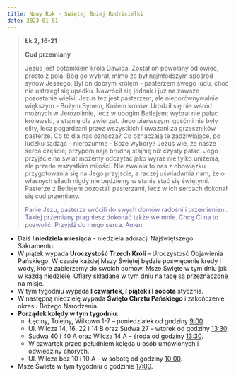```yaml
---
title: Nowy Rok - Świętej Bożej Rodzicielki
date: 2023-01-01
---
```


> **Łk 2, 16-21**
>
> **Cud przemiany**
>
> Jezus jest potomkiem króla Dawida. Został on powołany od owiec, prosto z pola. Bóg go wybrał, mimo że był najmłodszym spośród synów Jessego. Był on dobrym królem - pasterzem swego ludu, choć nie ustrzegł się upadku. Nawrócił się jednak i już na zawsze pozostanie wielki. Jezus też jest pasterzem, ale nieporównywalnie większym - Bożym Synem, Królem królów. Urodził się nie wśród możnych w Jerozolimie, lecz w ubogim Betlejem; wybrał nie pałac królewski, a stajnię dla zwierząt. Jego pierwszymi gośćmi nie były elity, lecz pogardzani przez wszystkich i uważani za grzeszników pasterze. Co to dla nas oznacza? Co oznaczają te zadziwiające, po ludzku sądząc - nierozumne - Boże wybory? Jezus wie, że nasze serca częściej przypominają brudną stajnię niż czysty pałac. Jego przyjście na świat możemy odczytać jako wyraz nie tylko uniżenia, ale przede wszystkim miłości. Nie zwalnia to nas z obowiązku przygotowania się na Jego przyjście, a raczej uświadamia nam, że o własnych siłach nigdy nie będziemy w stanie stać się świętymi. Pasterze z Betlejem pozostali pasterzami, lecz w ich sercach dokonał się cud przemiany.
>
> <span style="color: #666699;"> Panie Jezu, pasterze wrócili do swych domów radośni i przemienieni. Takiej przemiany pragniesz dokonać także we mnie. Chcę Ci na to pozwolić. Przyjdź do mego serca. Amen.
> &nbsp;

- Dziś **I niedziela miesiąca** - niedziela adoracji Najświętszego Sakramentu.
- W piątek wypada **Uroczystość Trzech Króli** – Uroczystość Objawienia Pańskiego. W czasie każdej Mszy Świętej będzie poświęcenie kredy i wody, które zabierzemy do swoich domów. Msze Święte w tym dniu jak w każdą niedzielę. Ofiary składane w tym dniu na tacę są przeznaczone na misje.
- W tym tygodniu wypada **I czwartek, I piątek i I sobota** stycznia.
- W następną niedzielę wypada **Święto Chrztu Pańskiego** i zakończenie okresu Bożego Narodzenia.
- **Porządek kolędy w tym tygodniu**:
  - Łęciny, Tolejny, Wilkowo 1-7 – poniedziałek od godziny <u>9:00</u>.
  - Ul. Wilcza 14, 16, 22 i 14 B oraz Sudwa 27 – wtorek od godziny <u>13:30</u>.
  - Sudwa 40 i 40 A oraz Wilcza 14 A – środa od godziny <u>13:30</u>.
  - W czwartek przed południem kolęda u osób umówionych i odwiedziny chorych.
  - Ul. Wilcza bez 10 i 10 A – w sobotę od godziny <u>10:00</u>.
- Msze Świete w tym tygodniu o godzinie <u>17:00</u>.
